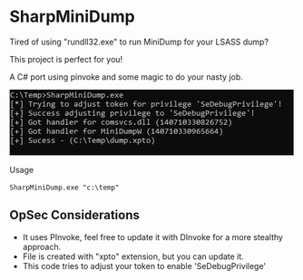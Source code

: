 # SharpMiniDump

Tired of using "rundll32.exe" to run MiniDump for your LSASS dump?

This project is perfect for you!

A C# port using pinvoke and some magic to do your nasty job.

![example](example.PNG)

Usage
```
SharpMiniDump.exe "c:\temp"
```

## OpSec Considerations

- It uses PInvoke, feel free to update it with DInvoke for a more stealthy approach.
- File is created with "xpto" extension, but you can update it.
- This code tries to adjust your token to enable 'SeDebugPrivilege'
